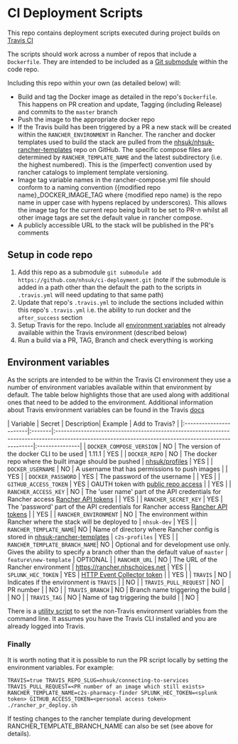 # CI Deployment Scripts

This repo contains deployment scripts executed during project builds on [Travis CI](https://travis-ci.org)

The scripts should work across a number of repos that include a `Dockerfile`. They are intended to be included as a [Git submodule](https://git-scm.com/docs/git-submodule) within the code repo.

Including this repo within your own (as detailed below) will:
* Build and tag the Docker image as detailed in the repo's `Dockerfile`. This happens on PR creation and update, Tagging (including Release) and commits to the `master` branch
* Push the image to the appropriate docker repo
* If the Travis build has been triggered by a PR a new stack will be created within the `RANCHER_ENVIRONMENT` in Rancher. The rancher and docker templates used to build the stack are pulled from the [nhsuk/nhsuk-rancher-templates](https://github.com/nhsuk/nhsuk-rancher-templates) repo on GitHub. The specific compose files are determined by `RANCHER_TEMPLATE_NAME` and the latest subdirectory (i.e. the highest numbered). This is the (imperfect) convention used by rancher catalogs to implement template versioning.
* Image tag variable names in the rancher-compose.yml file should conform to a naming convention ({modified repo name}_DOCKER_IMAGE_TAG where {modified repo name} is the repo name in upper case with hypens replaced by underscores). This allows the image tag for the current repo being built to be set to PR-_n_ whilst all other image tags are set the default value in rancher compose.
* A publicly accessible URL to the stack will be published in the PR's comments

## Setup in code repo

1. Add this repo as a submodule `git submodule add https://github.com/nhsuk/ci-deployment.git` (note if the submodule is added in a path other than the default the path to the scripts in `.travis.yml` will need updating to that same path)
1. Update that repo's `.travis.yml` to include the sections included within this repo's `.travis.yml` i.e. the ability to run docker and the `after_success` section
1. Setup Travis for the repo. Include all [environment variables](https://docs.travis-ci.com/user/environment-variables/#Defining-Variables-in-Repository-Settings) not already available within the Travis environment (described below)
1. Run a build via a PR, TAG, Branch and check everything is working

## Environment variables

As the scripts are intended to be within the Travis CI environment they use a number of environment variables available within that environment by default. The table below highlights those that are used along with additional ones that need to be added to the environment. Additional information about Travis environment variables can be found in the Travis [docs](https://docs.travis-ci.com/user/environment-variables/#Default-Environment-Variables)

| Variable | Secret | Description| Example | Add to Travis? |
|:-----------------------|:-------|:----------------------------------------------------------------------------------------------------------------------------------------------------|:---------------|
| `DOCKER_COMPOSE_VERSION`          | NO     | The  version of the docker CLI to be used | 1.11.1 | YES            |
| `DOCKER_REPO`          | NO     | The docker repo where the built image should be pushed | [nhsuk/profiles](https://hub.docker.com/r/nhsuk/profiles/)                              | YES            |
| `DOCKER_USERNAME`      | NO     | A username that has permissions to push images | | YES            |
| `DOCKER_PASSWORD`      | YES    | The password of the username | | YES            |
| `GITHUB_ACCESS_TOKEN`  | YES    | OAUTH token with [public repo access](https://developer.github.com/v3/oauth/#scopes) | | YES |
| `RANCHER_ACCESS_KEY`   | NO     | The 'user name' part of the API credentials for Rancher access [Rancher API tokens](https://docs.rancher.com/rancher/v1.1/en/api/v1/api-keys/) |     | YES            |
| `RANCHER_SECRET_KEY`   | YES    | The 'password' part of the API credentials for Rancher access [Rancher API tokens](https://docs.rancher.com/rancher/v1.1/en/api/v1/api-keys/) |      | YES            |
| `RANCHER_ENVIRONMENT`  | NO     | The environment within Rancher where the stack will be deployed to | `nhsuk-dev` | YES            |
| `RANCHER_TEMPLATE_NAME`| NO     | Name of directory where Rancher config is stored in [nhsuk-rancher-templates](https://github.com/nhsuk/nhsuk-rancher-templates) | `c2s-profiles` | YES            |
| `RANCHER_TEMPLATE_BRANCH_NAME`| NO     | Optional and for development use only. Gives the ability to specify a branch other than the default value of `master` | `feature\new-template` | OPTIONAL             |
| `RANCHER_URL`          | NO     | The URL of the Rancher environment | https://rancher.nhschoices.net | YES            |
| `SPLUNK_HEC_TOKEN`     | YES    | [HTTP Event Collector token](http://dev.splunk.com/view/event-collector/SP-CAAAE7C)                                                                | | YES            |
| `TRAVIS`             | NO   | Indicates if the environment is `TRAVIS` | | NO             |
| `TRAVIS_PULL_REQUEST`  | NO     | PR number | | NO             |
| `TRAVIS_BRANCH`        | NO     | Branch name triggering the build | | NO             |
| `TRAVIS_TAG`           | NO     | Name of tag triggering the build | | NO             |

There is a [utility script](./configure-travis-env.sh) to set the non-Travis environment variables from the command line.
It assumes you have the Travis CLI installed and you are already logged into Travis.

### Finally

It is worth noting that it is possible to run the PR script locally by setting the environment variables. For example:

 `TRAVIS=true TRAVIS_REPO_SLUG=nhsuk/connecting-to-services TRAVIS_PULL_REQUEST=<PR number of an image which still exists>  RANCHER_TEMPLATE_NAME=c2s-pharmacy-finder SPLUNK_HEC_TOKEN=<splunk token> GITHUB_ACCESS_TOKEN=<personal access token> ./rancher_pr_deploy.sh`

 If testing changes to the rancher template during development  RANCHER_TEMPLATE_BRANCH_NAME can also be set (see above for details).

